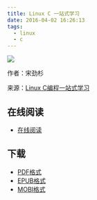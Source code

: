 ```yaml
---
title: Linux C 一站式学习
date: 2016-04-02 16:26:13
tags:
  - linux
  - c
---
```


![](https://img1.doubanio.com/lpic/s24562068.jpg)

作者：宋劲杉

来源：[Linux C编程一站式学习](http://akaedu.github.io/book/)

<!--more-->

## 在线阅读 ##

+ [在线阅读](https://www.gitbook.com/book/wizardforcel/linux-c-book/details)

## 下载 ##

+ [PDF格式](https://www.gitbook.com/download/pdf/book/wizardforcel/linux-c-book)
+ [EPUB格式](https://www.gitbook.com/download/epub/book/wizardforcel/linux-c-book)
+ [MOBI格式](https://www.gitbook.com/download/mobi/book/wizardforcel/linux-c-book)
